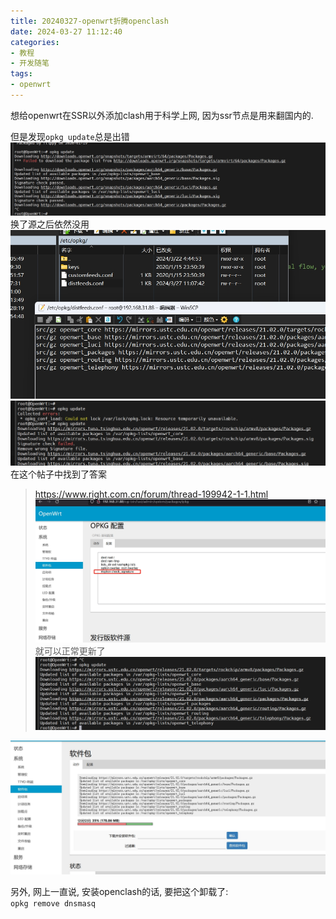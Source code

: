 ```yaml
---
title: 20240327-openwrt折腾openclash
date: 2024-03-27 11:12:40
categories:
- 教程
- 开发随笔
tags:
- openwrt
---
```


想给openwrt在SSR以外添加clash用于科学上网, 因为ssr节点是用来翻国内的.

但是发现`opkg update`总是出错
![pic](20240327-openwrt折腾openclash/001.png)
换了源之后依然没用
![pic](20240327-openwrt折腾openclash/002.png)
![pic](20240327-openwrt折腾openclash/003.png)
在这个帖子中找到了答案
> https://www.right.com.cn/forum/thread-199942-1-1.html
![pic](20240327-openwrt折腾openclash/004.png)
就可以正常更新了
![pic](20240327-openwrt折腾openclash/005.png)

![pic](20240327-openwrt折腾openclash/006.png)

另外, 网上一直说, 安装openclash的话, 要把这个卸载了:  
```opkg remove dnsmasq```